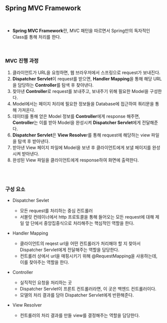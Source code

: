## Spring MVC Framework

<br>

- **Spring MVC Framework**란, MVC 패턴을 따르면서 Spring만의 독자적인 Class를 통해 처리를 한다.

  <br>

### MVC 진행 과정

1. 클라이언트가 URL을 요청하면, 웹 브라우저에서 스프링으로 request가 보내진다.
2. **Dispatcher Servlet**이 request를 받으면, **Handler Mapping**을 통해 해당 URL을 담당하는 **Controller**를 탐색 후 찾아낸다.
3. 찾아낸 **Controller**로 request를 보내주고, 보내주기 위해 필요한 Model을 구성한다.
4. Model에서는 페이지 처리에 필요한 정보들을 Database에 접근하여 쿼리문을 통해 가져온다.
5. 데이터를 통해 얻은 Model 정보를 **Controller**에게 response 해주면, **Controller**는 이를 받아 Model을 완성시켜 **Dispatcher Servlet**에게 전달해준다.
6. **Dispatcher Servlet**은 **View Resolve**r를 통해 request에 해당하는 view 파일을 탐색 후 받아낸다.
7. 받아낸 View 페이지 파일에 Model을 보낸 후 클라이언트에게 보낼 페이지를 완성시켜 받아낸다.
8. 완성된 View 파일을 클라이언트에게 response하여 화면에 출력한다.

<br><br>

### 구성 요소

- Dispatcher Sevlet

  - 모든 request를 처리하는 중심 컨트롤러
  - 서블릿 컨테이너에서 http 프로토콜을 통해 들어오는 모든 request에 대해 제일 앞 단에서 중앙집중식으로 처리해주는 핵심적인 역할을 한다.

- Handler Mapping

  - 클라이언트의 reqest url을 어떤 컨트롤러가 처리해야 할 지 찾아서 Dispatcher Servlet에게 전달해주는 역할을 담당한다.
  - 컨트롤러 상에서 url을 매핑시키기 위해 @RequestMapping을 사용하는데, 이를 찾아주는 역할을 한다.

- Controller

  - 실직적인 요청을 처리하는 곳
  - Dispatcher Servlet이 프론트 컨트롤러라면, 이 곳은 백엔드 컨트롤러이다.
  - 모델의 처리 결과를 담아 Dispatcher Servlet에게 반환해준다.

- View Resolver
  - 컨트롤러의 처리 결과를 만들 view를 결정해주는 역할을 담당한다.
